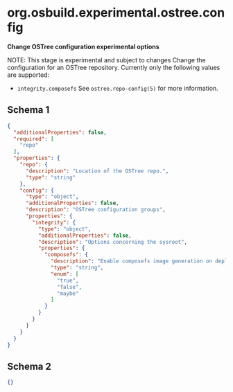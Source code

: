 
# org.osbuild.experimental.ostree.config

**Change OSTree configuration experimental options**

NOTE: This stage is experimental and subject to changes
Change the configuration for an OSTree repository.
Currently only the following values are supported:
  - `integrity.composefs`
See `ostree.repo-config(5)` for more information.

## Schema 1

```json
{
  "additionalProperties": false,
  "required": [
    "repo"
  ],
  "properties": {
    "repo": {
      "description": "Location of the OSTree repo.",
      "type": "string"
    },
    "config": {
      "type": "object",
      "additionalProperties": false,
      "description": "OSTree configuration groups",
      "properties": {
        "integrity": {
          "type": "object",
          "additionalProperties": false,
          "description": "Options concerning the sysroot",
          "properties": {
            "composefs": {
              "description": "Enable composefs image generation on deploy.",
              "type": "string",
              "enum": [
                "true",
                "false",
                "maybe"
              ]
            }
          }
        }
      }
    }
  }
}
```

## Schema 2

```json
{}
```
